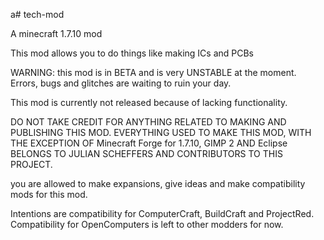  a# tech-mod

A minecraft 1.7.10 mod

This mod allows you to do things like making ICs and PCBs

WARNING: this mod is in BETA and is very UNSTABLE at the moment.
Errors, bugs and glitches are waiting to ruin your day.

This mod is currently not released because of lacking functionality.

DO NOT TAKE CREDIT FOR ANYTHING RELATED TO MAKING AND PUBLISHING THIS MOD.
EVERYTHING USED TO MAKE THIS MOD, WITH THE EXCEPTION OF Minecraft Forge for 1.7.10, GIMP 2 AND Eclipse BELONGS TO JULIAN SCHEFFERS AND CONTRIBUTORS TO THIS PROJECT.

you are allowed to make expansions, give ideas and make compatibility mods for this mod.

Intentions are compatibility for ComputerCraft, BuildCraft and ProjectRed.
Compatibility for OpenComputers is left to other modders for now.

